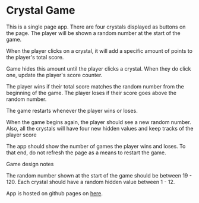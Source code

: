 # Crystal Game
This is a single page app.
There are four crystals displayed as buttons on the page.
The player will be shown a random number at the start of the game.

When the player clicks on a crystal, it will add a specific amount of points to the player's total score. 

Game hides this amount until the player clicks a crystal.
When they do click one, update the player's score counter.


The player wins if their total score matches the random number from the beginning of the game.
The player loses if their score goes above the random number.

The game restarts whenever the player wins or loses.

When the game begins again, the player should see a new random number. Also, all the crystals will have four new hidden values and keep tracks of the player score


The app should show the number of games the player wins and loses. To that end, do not refresh the page as a means to restart the game.


Game design notes

The random number shown at the start of the game should be between 19 - 120.
Each crystal should have a random hidden value between 1 - 12.

App is hosted on github pages on [here](https://jealob.github.io/crystal-game/).